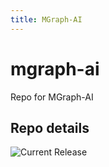 ```yaml
---
title: MGraph-AI
---
```


# mgraph-ai
Repo for MGraph-AI


## Repo details

![Current Release](https://img.shields.io/badge/release-v0.2.2-blue)

